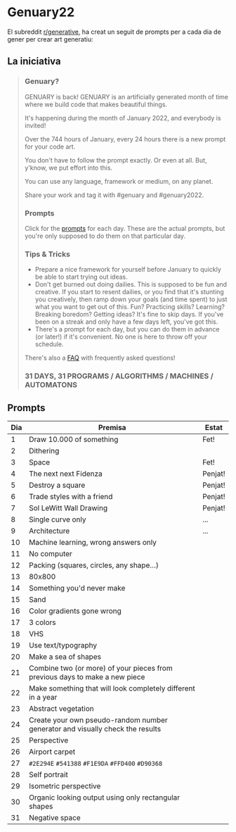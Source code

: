 # Genuary22

El subreddit [r/generative](https://www.reddit.com/r/generative), ha creat un seguit de prompts per a cada dia de gener per crear art generatiu:

## La iniciativa

> ### Genuary?
> 
> GENUARY is back! GENUARY is an artificially generated month of time where we build code that makes beautiful things.
> 
> It's happening during the month of January 2022, and everybody is invited!
> 
> Over the 744 hours of January, every 24 hours there is a new prompt for your code art.
> 
> You don't have to follow the prompt exactly. Or even at all. But, y'know, we put effort into this.
> 
> You can use any language, framework or medium, on any planet.
> 
> Share your work and tag it with #genuary and #genuary2022.
> 
> ### Prompts
> 
> Click for the [prompts](https://genuary.art/prompts#jan4) for each day. These are the actual prompts, but you're only supposed to do them on that particular day.
> 
> ### Tips & Tricks
> 
> * Prepare a nice framework for yourself before January to quickly be able to start trying out ideas.
> * Don't get burned out doing dailies. This is supposed to be fun and creative. If you start to resent dailies, or you find that it's stunting you creatively, then ramp down your goals (and time spent) to just what you want to get out of this. Fun? Practicing skills? Learning? Breaking boredom? Getting ideas? It's fine to skip days. If you've been on a streak and only have a few days left, you've got this.
> * There's a prompt for each day, but you can do them in advance (or later!) if it's convenient. No one is here to throw off your schedule.
> 
> There's also a [FAQ](https://genuary.art/faq) with frequently asked questions!
> 
> ### 31 DAYS, 31 PROGRAMS / ALGORITHMS / MACHINES / AUTOMATONS

## Prompts

| Dia |                                    Premisa                                    |  Estat  |
|-----|-------------------------------------------------------------------------------|---------|
|   1 | Draw 10.000 of something                                                      | Fet!    |
|   2 | Dithering                                                                     |         |
|   3 | Space                                                                         | Fet!    |
|   4 | The next next Fidenza                                                         | Penjat! |
|   5 | Destroy a square                                                              | Penjat! |
|   6 | Trade styles with a friend                                                    | Penjat! |
|   7 | Sol LeWitt Wall Drawing                                                       | Penjat! |
|   8 | Single curve only                                                             | ...     |
|   9 | Architecture                                                                  | ...     |
|  10 | Machine learning, wrong answers only                                          |         |
|  11 | No computer                                                                   |         |
|  12 | Packing (squares, circles, any shape…)                                        |         |
|  13 | 80x800                                                                        |         |
|  14 | Something you'd never make                                                    |         |
|  15 | Sand                                                                          |         |
|  16 | Color gradients gone wrong                                                    |         |
|  17 | 3 colors                                                                      |         |
|  18 | VHS                                                                           |         |
|  19 | Use text/typography                                                           |         |
|  20 | Make a sea of shapes                                                          |         |
|  21 | Combine two (or more) of your pieces from previous days to make a new piece   |         |
|  22 | Make something that will look completely different in a year                  |         |
|  23 | Abstract vegetation                                                           |         |
|  24 | Create your own pseudo-random number generator and visually check the results |         |
|  25 | Perspective                                                                   |         |
|  26 | Airport carpet                                                                |         |
|  27 | `#2E294E` `#541388` `#F1E9DA` `#FFD400` `#D90368`                             |         |
|  28 | Self portrait                                                                 |         |
|  29 | Isometric perspective                                                         |         |
|  30 | Organic looking output using only rectangular shapes                          |         |
|  31 | Negative space                                                                |         |
